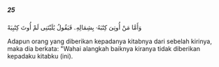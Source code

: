 ##### 25

<span class="ayah">وَأَمَّا مَنْ أُوتِىَ كِتَٰبَهُۥ بِشِمَالِهِۦ فَيَقُولُ يَٰلَيْتَنِى لَمْ أُوتَ كِتَٰبِيَهْ</span>

<span class="ayah_translation">Adapun orang yang diberikan kepadanya kitabnya dari sebelah kirinya, maka dia berkata: "Wahai alangkah baiknya kiranya tidak diberikan kepadaku kitabku (ini).</span>
